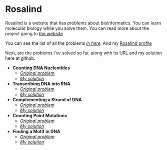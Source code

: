 # Rosalind
Rosalind is a website that has problems about bioinformatics. You can learn molecular biology while you solve them. You can read more about the project going to [the website](http://rosalind.info/about/)

You can see the list of all the problems *[in here](http://rosalind.info/problems/list-view/)*. And my [Rosalind profile](http://rosalind.info/users/davidomarf/)

Next, are the problems i've solved so far, along with its URL and my solution here at github.

- **Counting DNA Nucleotides**
  - *[Original problem](http://rosalind.info/problems/dna/)*
  - *[My solution](Go/CountingDNANucleotides.go)*
- **Transcribing DNA into RNA**
  - *[Original problem](http://rosalind.info/problems/rna/)*
  - *[My solution](Go/TranscribingDNAtoRNA.go)*
- **Complementing a Strand of DNA**
  - *[Original problem](http://rosalind.info/problems/revc/)*
  - *[My solution](Go/ComplementingDNAStrand.go)*
- **Counting Point Mutations**
  - *[Original problem](http://rosalind.info/problems/hamm/)*
  - *[My solution](Go/CountingPointMutations.go)*
- **Finding a Motif in DNA**
  - *[Original problem](http://rosalind.info/problems/subs/)*
  - *[My solution](Go/FindingMotifDNA.go)*
